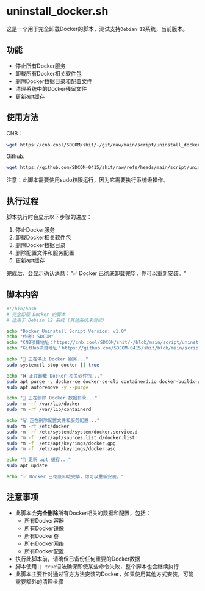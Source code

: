 # uninstall_docker.sh

这是一个用于完全卸载Docker的脚本，测试支持`Debian 12`系统，当前版本<Badge type="tip" text="v1.0" />。

## 功能

- 停止所有Docker服务
- 卸载所有Docker相关软件包
- 删除Docker数据目录和配置文件
- 清理系统中的Docker残留文件
- 更新apt缓存

## 使用方法

CNB：
```bash
wget https://cnb.cool/SDCOM/shit/-/git/raw/main/script/uninstall_docker.sh && sudo chmod +x ./uninstall_docker.sh && sudo ./uninstall_docker.sh
```
Github:
```bash
wget https://github.com/SDCOM-0415/shit/raw/refs/heads/main/script/uninstall_docker.sh && sudo chmod +x ./uninstall_docker.sh && sudo ./uninstall_docker.sh
```

注意：此脚本需要使用sudo权限运行，因为它需要执行系统级操作。

## 执行过程

脚本执行时会显示以下步骤的进度：

1. 停止Docker服务
2. 卸载Docker相关软件包
3. 删除Docker数据目录
4. 删除配置文件和服务配置
5. 更新apt缓存

完成后，会显示确认消息："✅ Docker 已彻底卸载完毕，你可以重新安装。"

## 脚本内容

```bash
#!/bin/bash
# 完全卸载 Docker 的脚本
# 适用于 Debian 12 系统 (其他系统未测试)

echo "Docker Uninstall Script Version: v1.0"
echo "作者: SDCOM"
echo "CNB项目地址：https://cnb.cool/SDCOM/shit/-/blob/main/script/uninstall_docker.sh"
echo "GitHub项目地址：https://github.com/SDCOM-0415/shit/blob/main/script/uninstall_docker.sh"

echo "🛑 正在停止 Docker 服务..."
sudo systemctl stop docker || true

echo "❌ 正在卸载 Docker 相关软件包..."
sudo apt purge -y docker-ce docker-ce-cli containerd.io docker-buildx-plugin docker-compose-plugin || true
sudo apt autoremove -y --purge

echo "🧹 正在删除 Docker 数据目录..."
sudo rm -rf /var/lib/docker
sudo rm -rf /var/lib/containerd

echo "🗑️ 正在删除配置文件和服务配置..."
sudo rm -rf /etc/docker
sudo rm -rf /etc/systemd/system/docker.service.d
sudo rm -f  /etc/apt/sources.list.d/docker.list
sudo rm -f  /etc/apt/keyrings/docker.gpg
sudo rm -f  /etc/apt/keyrings/docker.asc

echo "🔄 更新 apt 缓存..."
sudo apt update

echo "✅ Docker 已彻底卸载完毕，你可以重新安装。"

```

## 注意事项

- 此脚本会**完全删除**所有Docker相关的数据和配置，包括：
  - 所有Docker容器
  - 所有Docker镜像
  - 所有Docker卷
  - 所有Docker网络
  - 所有Docker配置
- 执行此脚本前，请确保已备份任何重要的Docker数据
- 脚本使用`|| true`语法确保即使某些命令失败，整个脚本也会继续执行
- 此脚本主要针对通过官方方法安装的Docker，如果使用其他方式安装，可能需要额外的清理步骤
